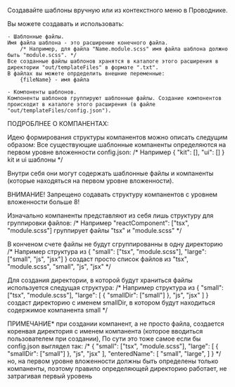 Создавайте шаблоны вручную или из контекстного меню в Проводнике.

Вы можете создавать и использовать:

    - Шаблонные файлы.
    Имя файла шаблона - это расширение конечного файла. 
        /* Например, для файла "Name.module.scss" имя файла шаблона должно быть "module.scss". */
    Все созданные файлы шаблонов хранятся в каталоге этого расширения в директории "out/templateFiles" в формате ".txt".
    В файлах вы можете опрдеделить внешние переменные:
        {fileName} - имя файла

    - Компоненты шаблонов. 
    Компоненты шаблонов группируют шаблонные файлы. Создание компонентов происходит в каталоге этого расширения (в файле "out/templateFiles/config.json").

ПОДРОБЛНЕЕ О КОМПАНЕНТАХ:

Идею формирования структуры компанентов можно описать следущим образом:
Все существующие шаблонные компаненты определяются на первом уровне вложенности config.json:
    /* Например
    {
        "kit": [],
        "ui": []
    } 
    kit и ui шаблоны */

Внутри себя они могут содержать шаблонные файлы и компаненты (которые находяться на первом уровне вложенности).

ВНИМАНИЕ! Запрещено содавать структуру компанентов с уровнем вложенности больше 8!


Изначально компаненты представляют из себя лишь структуру для группировки файлов:
    /* Например "reactComponent": ["tsx", "module.scss"] группирует файлы "tsx" и "module.scss" */

В конченом счете файлы не будут сгруппированны в одну директорию
    /* Например структура из 
    {
        "small": ["tsx", "module.scss"],
        "large": ["small", "js", "jsx"]
    }
    создаст просто список файлов из "tsx", "module.scss", "small", "js", "jsx" */

Для создания директории, в которой будут храниться файлы используется следущая структура:
    /* Например структура из 
    {
        "small": ["tsx", "module.scss"],
        "large": [
            {
                "smallDir": ["small"]
            }, 
            "js",
            "jsx"
        ]
    }
    создаст директорию с именем smallDir, в котором будут находиться содержимое компанента small */


ПРИМЕЧАНИЕ* при создании компанент, а не просто файла, создается коренвая директория с именем компанента (которое вводиться пользователем при создании),
По сути это тоже самое если бы config.json выглядел так:
    /* 
    {
        "small": ["tsx", "module.scss"],
        "large": [
                {
                    "smallDir": ["small"]
                }, 
                "js",
                "jsx"
        ],
        "enteredName": [
            "small",
            "large",
        ]
    }
    */
но, на первом уровне вложенности должны быть определены только компаненты, поэтому правило определяющей директорию работает, не затрагивая первый уровень